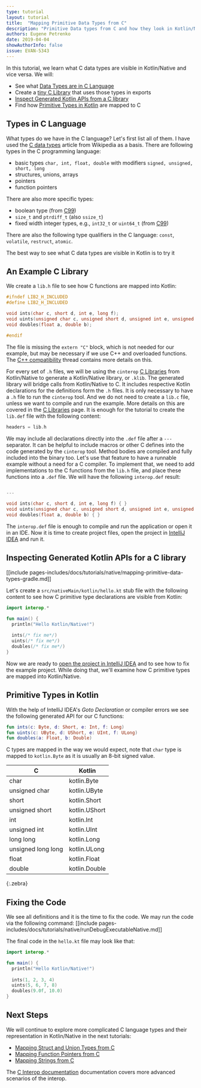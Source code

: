 ```yaml
---
type: tutorial
layout: tutorial
title:  "Mapping Primitive Data Types from C"
description: "Primitive Data types from C and how they look in Kotlin/Native"
authors: Eugene Petrenko 
date: 2019-04-04
showAuthorInfo: false
issue: EVAN-5343
---
```


In this tutorial, we learn what C data types are visible in Kotlin/Native and vice versa. We will: 
- See what [Data Types are in C Language](#types-in-c-language)
- Create a [tiny C Library](#an-example-c-library) that uses those types in exports
- [Inspect Generated Kotlin APIs from a C library](#inspecting-generated-kotlin-apis-for-a-c-library)
- Find how [Primitive Types in Kotlin](#primitive-types-in-kotlin) are mapped to C

## Types in C Language

What types do we have in the C language? Let's first list all of them. I have used the
[C data types](https://en.wikipedia.org/wiki/C_data_types) article from Wikipedia as a basis.
There are following types in the C programming language:
- basic types `char, int, float, double` with modifiers `signed, unsigned, short, long` 
- structures, unions, arrays
- pointers
- function pointers

There are also more specific types:
- boolean type (from [C99](https://en.wikipedia.org/wiki/C99))
- `size_t` and `ptrdiff_t` (also `ssize_t`)
- fixed width integer types, e.g., `int32_t` or `uint64_t` (from [C99](https://en.wikipedia.org/wiki/C99))

There are also the following type qualifiers in the C language: `const`, `volatile`, `restruct`, `atomic`.

The best way to see what C data types are visible in Kotlin is to try it

## An Example C Library

We create a `lib.h` file to see how C functions are mapped into Kotlin:
<div class="sample" markdown="1" mode="c" theme="idea" data-highlight-only="1" auto-indent="false">

```c
#ifndef LIB2_H_INCLUDED
#define LIB2_H_INCLUDED

void ints(char c, short d, int e, long f);
void uints(unsigned char c, unsigned short d, unsigned int e, unsigned long f);
void doubles(float a, double b);

#endif
```
</div>

The file is missing the `extern "C"` block, which is not needed for our example, but may be 
necessary if we use C++ and overloaded functions. The 
[C++ compatibility](https://stackoverflow.com/questions/1041866/what-is-the-effect-of-extern-c-in-c)
thread contains more details on this.

For every set of `.h` files,
we will be using the `cinterop` [C Libraries](/docs/reference/native/c_interop.html)
from Kotlin/Native to generate a Kotlin/Native library,
or `.klib`. The generated library will bridge calls from Kotlin/Native to C. It includes
respective Kotlin declarations for the definitions form the `.h` files.
It is only necessary to have a `.h` file to run the `cinterop` tool. And we do not need to create a 
`lib.c` file, unless we want to compile and run the example.
More details on this are covered in the [C Libraries](/docs/reference/native/c_interop.html) page. It is enough for
the tutorial to create the `lib.def` file with the following content:
<div class="sample" markdown="1" mode="c" theme="idea" data-highlight-only="1" auto-indent="false">

```c
headers = lib.h
```
</div>

We may include all declarations directly into the `.def` file after a `---` separator.
It can be helpful to include macros or other C defines into the code generated by the `cinterop` tool.
Method bodies are compiled and fully included into the binary too. Let's use
that feature to have a runnable example without a need for a C compiler.
To implement that, we need to add implementations to the C functions from the `lib.h` file,
and place these functions into a `.def` file.
We will have the following `interop.def` result:
<div class="sample" markdown="1" mode="c" theme="idea" data-highlight-only="1" auto-indent="false">

```c

---

void ints(char c, short d, int e, long f) { }
void uints(unsigned char c, unsigned short d, unsigned int e, unsigned long f) { }
void doubles(float a, double b) { }
```
</div>

The `interop.def` file is enough to compile and run the application or open it in an IDE.
Now it is time to create project files, open the project in
[IntelliJ IDEA](https://jetbrains.com/idea) and run it. 

## Inspecting Generated Kotlin APIs for a C library

[[include pages-includes/docs/tutorials/native/mapping-primitive-data-types-gradle.md]]

Let's create a `src/nativeMain/kotlin/hello.kt` stub file with the following content
to see how C primitive type declarations are visible from Kotlin:

<div class="sample" markdown="1" theme="idea" data-highlight-only>

```kotlin
import interop.*

fun main() {
  println("Hello Kotlin/Native!")
  
  ints(/* fix me*/)
  uints(/* fix me*/)
  doubles(/* fix me*/)
}
```
</div>

Now we are ready to
[open the project in IntelliJ IDEA](basic-kotlin-native-app.html#open-in-ide)
and to see how to fix the example project. While doing that,
we'll examine how C primitive types are mapped into Kotlin/Native.

## Primitive Types in Kotlin

With the help of IntelliJ IDEA's _Goto Declaration_ or
compiler errors we see the following generated API for our C functions:

<div class="sample" markdown="1" theme="idea" data-highlight-only="1" auto-indent="false">

```kotlin
fun ints(c: Byte, d: Short, e: Int, f: Long)
fun uints(c: UByte, d: UShort, e: UInt, f: ULong)
fun doubles(a: Float, b: Double)
```
</div>

C types are mapped in the way we would expect, note that `char` type is mapped to `kotlin.Byte` 
as it is usually an 8-bit signed value.

| C | Kotlin |
|---|--------|
| char  |  kotlin.Byte |
| unsigned char  |  kotlin.UByte |
| short |  kotlin.Short |
| unsigned short |  kotlin.UShort |
| int   |  kotlin.Int |
| unsigned int   |  kotlin.UInt |
| long long  |  kotlin.Long |
| unsigned long long |  kotlin.ULong |
| float |  kotlin.Float |
| double | kotlin.Double |
{:.zebra}


## Fixing the Code

We see all definitions and it is the time to fix the code. We may run the code via the following
command:
[[include pages-includes/docs/tutorials/native/runDebugExecutableNative.md]]

The final code in the `hello.kt` file may look like that:
 
<div class="sample" markdown="1" theme="idea" data-highlight-only>

```kotlin
import interop.*

fun main() {
  println("Hello Kotlin/Native!")
  
  ints(1, 2, 3, 4)
  uints(5, 6, 7, 8)
  doubles(9.0f, 10.0)
}
```
</div>

## Next Steps

We will continue to explore more complicated C language types and their representation in Kotlin/Native
in the next tutorials:
- [Mapping Struct and Union Types from C](mapping-struct-union-types-from-c.html)
- [Mapping Function Pointers from C](mapping-function-pointers-from-c.html)
- [Mapping Strings from C](mapping-strings-from-c.html)

The [C Interop documentation](/docs/reference/native/c_interop.html)
documentation covers more advanced scenarios of the interop.
